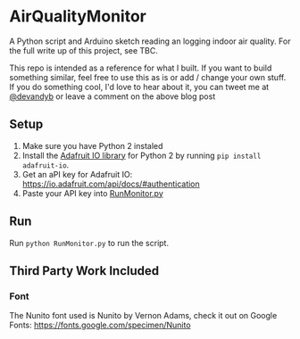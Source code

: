 # AirQualityMonitor
A Python script and Arduino sketch reading an logging indoor air quality. For the full write up of this project, see TBC.

This repo is intended as a reference for what I built. If you want to build something similar, feel free to use this as is or add / change your own stuff. If you do something cool, I'd love to hear about it, you can tweet me at [@devandyb](https://twitter.com/devandyb) or leave a comment on the above blog post

## Setup
1) Make sure you have Python 2 instaled
1) Install the [Adafruit IO library](https://github.com/adafruit/Adafruit_IO_Python) for Python 2 by running `pip install adafruit-io`.
1) Get an aPI key for Adafruit IO: https://io.adafruit.com/api/docs/#authentication
1) Paste your API key into [RunMonitor.py](RunMonitor.py)

## Run
Run `python RunMonitor.py` to run the script.

## Third Party Work Included 

### Font
The Nunito font used is Nunito by Vernon Adams, check it out on Google Fonts: https://fonts.google.com/specimen/Nunito
